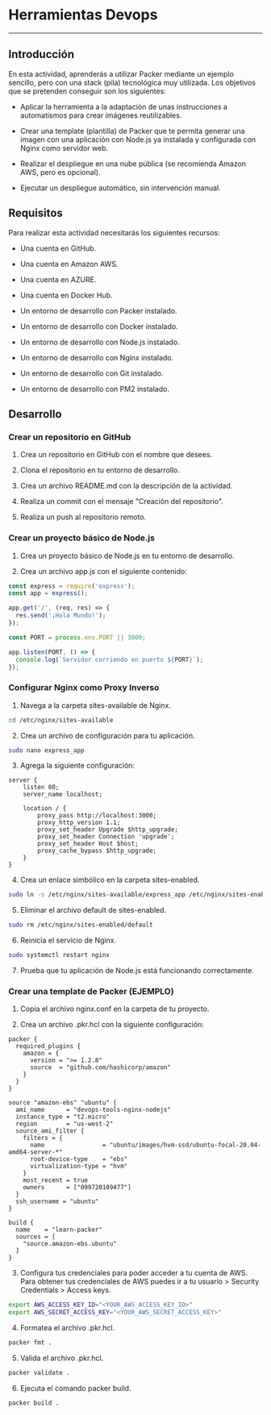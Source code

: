 # Herramientas Devops

---

## Introducción

En esta actividad, aprenderás a utilizar Packer mediante un ejemplo sencillo, pero con una stack (pila) tecnológica muy utilizada. Los objetivos que se pretenden conseguir son los siguientes:


  - Aplicar la herramienta a la adaptación de unas instrucciones a automatismos para crear imágenes reutilizables.

  - Crear una template (plantilla) de Packer que te permita generar una imagen con una aplicación con Node.js ya instalada y configurada con Nginx como servidor web. 

  - Realizar el despliegue en una nube pública (se recomienda Amazon AWS, pero es opcional).

  - Ejecutar un despliegue automático, sin intervención manual.

## Requisitos

Para realizar esta actividad necesitarás los siguientes recursos:

  - Una cuenta en GitHub.

  - Una cuenta en Amazon AWS.

  - Una cuenta en AZURE.

  - Una cuenta en Docker Hub.

  - Un entorno de desarrollo con Packer instalado.

  - Un entorno de desarrollo con Docker instalado.

  - Un entorno de desarrollo con Node.js instalado.

  - Un entorno de desarrollo con Nginx instalado.

  - Un entorno de desarrollo con Git instalado.

  - Un entorno de desarrollo con PM2 instalado.

## Desarrollo

### Crear un repositorio en GitHub

1. Crea un repositorio en GitHub con el nombre que desees.

2. Clona el repositorio en tu entorno de desarrollo.

3. Crea un archivo README.md con la descripción de la actividad.

4. Realiza un commit con el mensaje "Creación del repositorio".

5. Realiza un push al repositorio remoto.

### Crear un proyecto básico de Node.js

1. Crea un proyecto básico de Node.js en tu entorno de desarrollo.

2. Crea un archivo app.js con el siguiente contenido:

```javascript
const express = require('express');
const app = express();

app.get('/', (req, res) => {
  res.send('¡Hola Mundo!');
});

const PORT = process.env.PORT || 3000;

app.listen(PORT, () => {
  console.log(`Servidor corriendo en puerto ${PORT}`);
});
```

### Configurar Nginx como Proxy Inverso

1. Navega a la carpeta sites-available de Nginx.

```bash
cd /etc/nginx/sites-available
```

2. Crea un archivo de configuración para tu aplicación.

```bash
sudo nano express_app
```

3. Agrega la siguiente configuración:

```nginx
server {
    listen 80;
    server_name localhost;

    location / {
        proxy_pass http://localhost:3000;
        proxy_http_version 1.1;
        proxy_set_header Upgrade $http_upgrade;
        proxy_set_header Connection 'upgrade';
        proxy_set_header Host $host;
        proxy_cache_bypass $http_upgrade;
    }
}
```

4. Crea un enlace simbólico en la carpeta sites-enabled.

```bash
sudo ln -s /etc/nginx/sites-available/express_app /etc/nginx/sites-enabled/express_app
```

5. Eliminar el archivo default de sites-enabled.

```bash
sudo rm /etc/nginx/sites-enabled/default
```

6. Reinicia el servicio de Nginx.

```bash
sudo systemctl restart nginx
```

7. Prueba que tu aplicación de Node.js está funcionando correctamente.

### Crear una template de Packer (EJEMPLO)

1. Copia el archivo nginx.conf en la carpeta de tu proyecto.

2. Crea un archivo .pkr.hcl con la siguiente configuración:

```hcl
packer {
  required_plugins {
    amazon = {
      version = ">= 1.2.8"
      source  = "github.com/hashicorp/amazon"
    }
  }
}

source "amazon-ebs" "ubuntu" {
  ami_name      = "devops-tools-nginx-nodejs"
  instance_type = "t2.micro"
  region        = "us-west-2"
  source_ami_filter {
    filters = {
      name                = "ubuntu/images/hvm-ssd/ubuntu-focal-20.04-amd64-server-*"
      root-device-type    = "ebs"
      virtualization-type = "hvm"
    }
    most_recent = true
    owners      = ["099720109477"]
  }
  ssh_username = "ubuntu"
}

build {
  name    = "learn-packer"
  sources = [
    "source.amazon-ebs.ubuntu"
  ]
}
```

3. Configura tus credenciales para poder acceder a tu cuenta de AWS. Para obtener tus credenciales de AWS puedes ir a tu usuario > Security Credentials > Access keys.

```bash
export AWS_ACCESS_KEY_ID="<YOUR_AWS_ACCESS_KEY_ID>"
export AWS_SECRET_ACCESS_KEY="<YOUR_AWS_SECRET_ACCESS_KEY>"
``` 

4. Formatea el archivo .pkr.hcl.

```bash
packer fmt .
```

5. Valida el archivo .pkr.hcl.

```bash
packer validate .
```

6. Ejecuta el comando packer build.

```bash
packer build .
```
